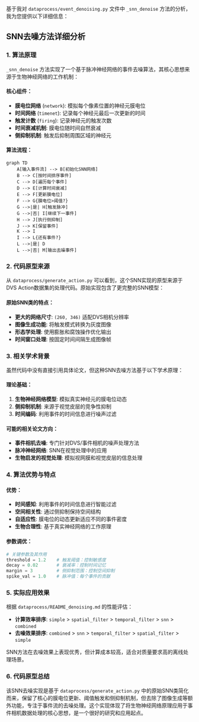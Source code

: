基于我对 `dataprocess/event_denoising.py` 文件中 `_snn_denoise` 方法的分析，我为您提供以下详细信息：

## SNN去噪方法详细分析

### 1. 算法原理

`_snn_denoise` 方法实现了一个基于脉冲神经网络的事件去噪算法，其核心思想来源于生物神经网络的工作机制：

#### 核心组件：
- **膜电位网络** (`network`): 模拟每个像素位置的神经元膜电位
- **时间网络** (`timenet`): 记录每个神经元最后一次更新的时间
- **触发计数** (`firing`): 记录神经元的触发次数
- **时间衰减机制**: 膜电位随时间自然衰减
- **侧抑制机制**: 触发后抑制周围区域的神经元

#### 算法流程：
```mermaid
graph TD
    A[输入事件流] --> B[初始化SNN网络]
    B --> C[按时间排序事件]
    C --> D[遍历每个事件]
    D --> E[计算时间衰减]
    E --> F[更新膜电位]
    F --> G{膜电位>阈值?}
    G -->|是| H[触发脉冲]
    G -->|否| I[继续下一事件]
    H --> J[执行侧抑制]
    J --> K[保留事件]
    K --> I
    I --> L{还有事件?}
    L -->|是| D
    L -->|否| M[输出去噪事件]
```

### 2. 代码原型来源

从 `dataprocess/generate_action.py` 可以看到，这个SNN实现的原型来源于DVS Action数据集的处理代码。原始实现包含了更完整的SNN模型：

#### 原始SNN类的特点：
- **更大的网络尺寸**: `(260, 346)` 适配DVS相机分辨率
- **图像生成功能**: 将触发模式转换为灰度图像
- **形态学处理**: 使用膨胀和腐蚀操作优化输出
- **时间窗口处理**: 按固定时间间隔生成图像帧

### 3. 相关学术背景

虽然代码中没有直接引用具体论文，但这种SNN去噪方法基于以下学术原理：

#### 理论基础：
1. **生物神经网络模型**: 模拟真实神经元的膜电位动态
2. **侧抑制机制**: 来源于视觉皮层的竞争性抑制
3. **时间编码**: 利用事件的时间信息进行噪声过滤

#### 可能的相关论文方向：
- **事件相机去噪**: 专门针对DVS/事件相机的噪声处理方法
- **脉冲神经网络**: SNN在视觉处理中的应用
- **生物启发的视觉处理**: 模拟视网膜和视觉皮层的信息处理

### 4. 算法优势与特点

#### 优势：
- **时间感知**: 利用事件的时间信息进行智能过滤
- **空间相关性**: 通过侧抑制保持空间结构
- **自适应性**: 膜电位的动态更新适应不同的事件密度
- **生物合理性**: 基于真实神经网络的工作原理

#### 参数调优：
```python
# 关键参数及其作用
threshold = 1.2    # 触发阈值：控制敏感度
decay = 0.02       # 衰减率：控制时间记忆
margin = 3         # 侧抑制范围：控制空间抑制
spike_val = 1.0    # 脉冲值：每个事件的贡献
```

### 5. 实际应用效果

根据 `dataprocess/README_denoising.md` 的性能评估：

- **计算效率排序**: `simple` > `spatial_filter` > `temporal_filter` > `snn` > `combined`
- **去噪效果排序**: `combined` > `snn` > `temporal_filter` > `spatial_filter` > `simple`

SNN方法在去噪效果上表现优秀，但计算成本较高，适合对质量要求高的离线处理场景。

### 6. 代码原型总结

该SNN去噪实现是基于 `dataprocess/generate_action.py` 中的原始SNN类简化而来，保留了核心的膜电位更新、阈值触发和侧抑制机制，但去除了图像生成等额外功能，专注于事件流的去噪处理。这个实现体现了将生物神经网络原理应用于事件相机数据处理的核心思想，是一个很好的研究和应用起点。